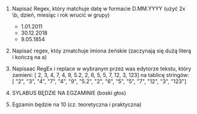 1. Napisać Regex, który matchuje datę w formacie D.MM.YYYY (użyć 2x \b, dzień, miesiąc i rok wrucić w grupy)
    * 1.01.2011
    * 30.12.2018
    * 9.05.1854
2. Napisać regex, któy zmatchuje imiona żeńskie (zaczynają się dużą literą i kończą na a)

3. Napisaać RegEx i replace w wybranym przez was edytorze tekstu, który zamieni:
[ 2, 3, 4, 7, 4, 9, 5.2, 2, 6, 5, 5, 7, 12, 3, 123] 
na tablicę stringów:
[ "2", "3", "4", "7", "4", "9", "5.2", "2", "6", "5", "5", "7", "12", "3", "123"]

4. SYLABUS BĘDZIE NA EGZAMINIE (boski głos)

5. Egzamin będzie na 10 (cz. teoretyczna i praktyczna)